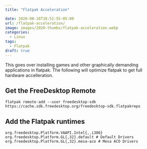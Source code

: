 ```yaml
---
title: "Flatpak Acceleration"

date: 2020-08-16T18:52:55-05:00
url: /flatpak-acceleration/
image: images/2020-thumbs/flatpak-acceleration.webp
categories:
  - Linux
tags:
  - Flatpak 
draft: true
---
```

This goes over installing games and other graphically demanding applications in flatpak. The following will optimize flatpak to get full hardware accelleration.
<!--more-->

## Get the FreeDesktop Remote

```
flatpak remote-add --user freedesktop-sdk https://cache.sdk.freedesktop.org/freedesktop-sdk.flatpakrepo
```

## Add the Flatpak runtimes

```
org.freedesktop.Platform.VAAPI.Intel{,.i386}
org.freedesktop.Platform.GL{,32}.default # Default Drivers
org.freedesktop.Platform.GL{,32}.mesa-aco # Mesa ACO Drivers
```

